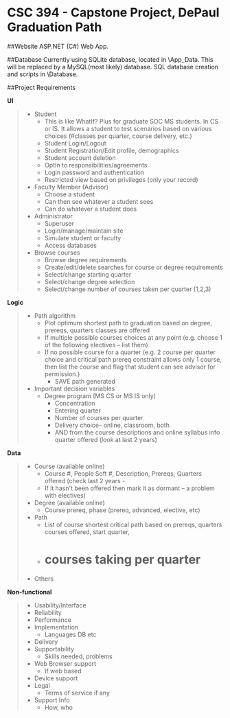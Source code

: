 ﻿# CSC 394 - Capstone Project, DePaul Graduation Path

##Website
ASP.NET (C#) Web App.

##Database
Currently using SQLite database, located in \App_Data. This will be replaced by a MySQL(most likely) database. SQL database creation and scripts in \Database.

##Project Requirements

<b>UI</b>
> * Student
>   * This is like WhatIf? Plus for graduate SOC MS students. In CS or IS.  It allows a student to test scenarios based on various choices (#classes per quarter, course delivery, etc.)
>   * Student Login/Logout
>   * Student Registration/Edit profile, demographics
>   * Student account deletion
>   * OptIn to responsibilities/agreements
>   * Login password and authentication
>   * Restricted view based on privileges (only your record)
> * Faculty Member (Advisor)
>   * Choose a student
>   * Can then see whatever a student sees
>   * Can do whatever a student does
> * Administrator
>   * Superuser
>   * Login/manage/maintain site
>   * Simulate student or faculty
>   * Access databases
> * Browse courses
>   * Browse degree requirements
>   * Create/edit/delete searches for course or degree requirements
>   * Select/change starting quarter
>   * Select/change degree selection
>   * Select/change number of courses taken per quarter (1,2,3)

<b>Logic</b>
> * Path algorithm
>   * Plot optimum shortest path to graduation based on degree, prereqs, quarters classes are offered
>   * If multiple possible courses choices at any point (e.g. choose 1 of the following electives – list them)
>   * If no possible course for a quarter (e.g. 2 course per quarter choice and critical path prereq constraint allows only 1 course, then list the course and flag that student can see advisor for permission.)
>		* SAVE path generated
> * Important decision variables
>	  * Degree program (MS CS or MS IS only)
>		* Concentration
>		* Entering quarter
>		* Number of courses per quarter
>		* Delivery choice– online, classroom, both 
>		* AND from the course descriptions and online syllabus info quarter offered (look at last 2 years)

<b>Data</b>
> * Course (available online)
>   * Course #, People Soft #, Description, Prereqs, Quarters offered (check last 2 years -
>   * If it hasn't been offered then mark it as dormant – a problem with electives)
> * Degree (available online)
>   * Course prereq, phase (prereq, advanced, elective, etc)
> * Path
>   * List of course shortest critical path based on prereqs, quarters courses offered, start quarter, 
>   * # courses taking per quarter
> * Others

<b>Non-functional</b>
> * Usability/Interface
> * Reliability
> * Performance
> * Implementation
>   * Languages DB etc
> * Delivery
> * Supportability
>   * Skills needed, problems
> * Web Browser support
>   * If web based
> * Device support
> * Legal
>   * Terms of service if any
> * Support Info
>   * How, who
